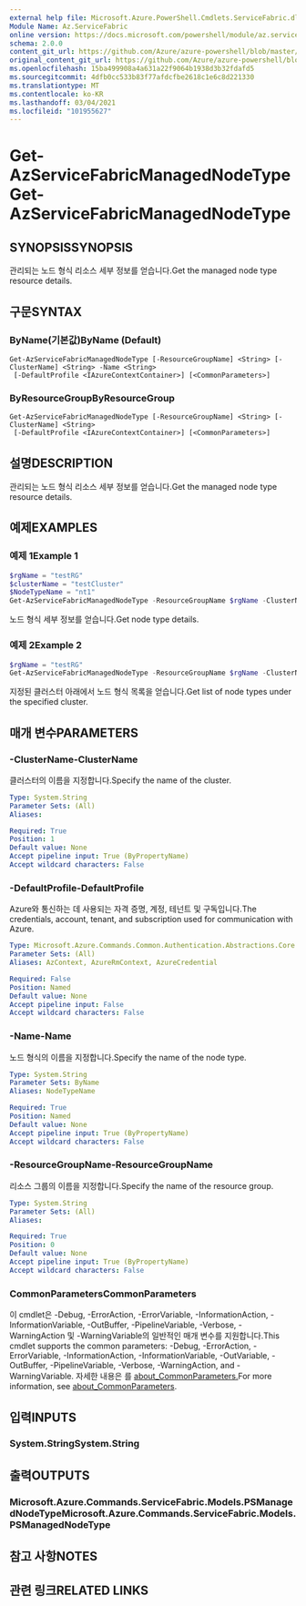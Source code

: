 ```yaml
---
external help file: Microsoft.Azure.PowerShell.Cmdlets.ServiceFabric.dll-Help.xml
Module Name: Az.ServiceFabric
online version: https://docs.microsoft.com/powershell/module/az.servicefabric/get-azservicefabricmanagednodetype
schema: 2.0.0
content_git_url: https://github.com/Azure/azure-powershell/blob/master/src/ServiceFabric/ServiceFabric/help/Get-AzServiceFabricManagedNodeType.md
original_content_git_url: https://github.com/Azure/azure-powershell/blob/master/src/ServiceFabric/ServiceFabric/help/Get-AzServiceFabricManagedNodeType.md
ms.openlocfilehash: 15ba499908a4a631a22f9064b1938d3b32fdafd5
ms.sourcegitcommit: 4dfb0cc533b83f77afdcfbe2618c1e6c8d221330
ms.translationtype: MT
ms.contentlocale: ko-KR
ms.lasthandoff: 03/04/2021
ms.locfileid: "101955627"
---
```

# <span data-ttu-id="1fb51-101">Get-AzServiceFabricManagedNodeType</span><span class="sxs-lookup"><span data-stu-id="1fb51-101">Get-AzServiceFabricManagedNodeType</span></span>

## <span data-ttu-id="1fb51-102">SYNOPSIS</span><span class="sxs-lookup"><span data-stu-id="1fb51-102">SYNOPSIS</span></span>
<span data-ttu-id="1fb51-103">관리되는 노드 형식 리소스 세부 정보를 얻습니다.</span><span class="sxs-lookup"><span data-stu-id="1fb51-103">Get the managed node type resource details.</span></span>

## <span data-ttu-id="1fb51-104">구문</span><span class="sxs-lookup"><span data-stu-id="1fb51-104">SYNTAX</span></span>

### <span data-ttu-id="1fb51-105">ByName(기본값)</span><span class="sxs-lookup"><span data-stu-id="1fb51-105">ByName (Default)</span></span>
```
Get-AzServiceFabricManagedNodeType [-ResourceGroupName] <String> [-ClusterName] <String> -Name <String>
 [-DefaultProfile <IAzureContextContainer>] [<CommonParameters>]
```

### <span data-ttu-id="1fb51-106">ByResourceGroup</span><span class="sxs-lookup"><span data-stu-id="1fb51-106">ByResourceGroup</span></span>
```
Get-AzServiceFabricManagedNodeType [-ResourceGroupName] <String> [-ClusterName] <String>
 [-DefaultProfile <IAzureContextContainer>] [<CommonParameters>]
```

## <span data-ttu-id="1fb51-107">설명</span><span class="sxs-lookup"><span data-stu-id="1fb51-107">DESCRIPTION</span></span>
<span data-ttu-id="1fb51-108">관리되는 노드 형식 리소스 세부 정보를 얻습니다.</span><span class="sxs-lookup"><span data-stu-id="1fb51-108">Get the managed node type resource details.</span></span>

## <span data-ttu-id="1fb51-109">예제</span><span class="sxs-lookup"><span data-stu-id="1fb51-109">EXAMPLES</span></span>

### <span data-ttu-id="1fb51-110">예제 1</span><span class="sxs-lookup"><span data-stu-id="1fb51-110">Example 1</span></span>
```powershell
$rgName = "testRG"
$clusterName = "testCluster"
$NodeTypeName = "nt1"
Get-AzServiceFabricManagedNodeType -ResourceGroupName $rgName -ClusterName $clusterName -Name $NodeTypeName
```

<span data-ttu-id="1fb51-111">노드 형식 세부 정보를 얻습니다.</span><span class="sxs-lookup"><span data-stu-id="1fb51-111">Get node type details.</span></span>

### <span data-ttu-id="1fb51-112">예제 2</span><span class="sxs-lookup"><span data-stu-id="1fb51-112">Example 2</span></span>
```powershell
$rgName = "testRG"
Get-AzServiceFabricManagedNodeType -ResourceGroupName $rgName -ClusterName $clusterName
```

<span data-ttu-id="1fb51-113">지정된 클러스터 아래에서 노드 형식 목록을 얻습니다.</span><span class="sxs-lookup"><span data-stu-id="1fb51-113">Get list of node types under the specified cluster.</span></span>

## <span data-ttu-id="1fb51-114">매개 변수</span><span class="sxs-lookup"><span data-stu-id="1fb51-114">PARAMETERS</span></span>

### <span data-ttu-id="1fb51-115">-ClusterName</span><span class="sxs-lookup"><span data-stu-id="1fb51-115">-ClusterName</span></span>
<span data-ttu-id="1fb51-116">클러스터의 이름을 지정합니다.</span><span class="sxs-lookup"><span data-stu-id="1fb51-116">Specify the name of the cluster.</span></span>

```yaml
Type: System.String
Parameter Sets: (All)
Aliases:

Required: True
Position: 1
Default value: None
Accept pipeline input: True (ByPropertyName)
Accept wildcard characters: False
```

### <span data-ttu-id="1fb51-117">-DefaultProfile</span><span class="sxs-lookup"><span data-stu-id="1fb51-117">-DefaultProfile</span></span>
<span data-ttu-id="1fb51-118">Azure와 통신하는 데 사용되는 자격 증명, 계정, 테넌트 및 구독입니다.</span><span class="sxs-lookup"><span data-stu-id="1fb51-118">The credentials, account, tenant, and subscription used for communication with Azure.</span></span>

```yaml
Type: Microsoft.Azure.Commands.Common.Authentication.Abstractions.Core.IAzureContextContainer
Parameter Sets: (All)
Aliases: AzContext, AzureRmContext, AzureCredential

Required: False
Position: Named
Default value: None
Accept pipeline input: False
Accept wildcard characters: False
```

### <span data-ttu-id="1fb51-119">-Name</span><span class="sxs-lookup"><span data-stu-id="1fb51-119">-Name</span></span>
<span data-ttu-id="1fb51-120">노드 형식의 이름을 지정합니다.</span><span class="sxs-lookup"><span data-stu-id="1fb51-120">Specify the name of the node type.</span></span>

```yaml
Type: System.String
Parameter Sets: ByName
Aliases: NodeTypeName

Required: True
Position: Named
Default value: None
Accept pipeline input: True (ByPropertyName)
Accept wildcard characters: False
```

### <span data-ttu-id="1fb51-121">-ResourceGroupName</span><span class="sxs-lookup"><span data-stu-id="1fb51-121">-ResourceGroupName</span></span>
<span data-ttu-id="1fb51-122">리소스 그룹의 이름을 지정합니다.</span><span class="sxs-lookup"><span data-stu-id="1fb51-122">Specify the name of the resource group.</span></span>

```yaml
Type: System.String
Parameter Sets: (All)
Aliases:

Required: True
Position: 0
Default value: None
Accept pipeline input: True (ByPropertyName)
Accept wildcard characters: False
```

### <span data-ttu-id="1fb51-123">CommonParameters</span><span class="sxs-lookup"><span data-stu-id="1fb51-123">CommonParameters</span></span>
<span data-ttu-id="1fb51-124">이 cmdlet은 -Debug, -ErrorAction, -ErrorVariable, -InformationAction, -InformationVariable, -OutBuffer, -PipelineVariable, -Verbose, -WarningAction 및 -WarningVariable의 일반적인 매개 변수를 지원합니다.</span><span class="sxs-lookup"><span data-stu-id="1fb51-124">This cmdlet supports the common parameters: -Debug, -ErrorAction, -ErrorVariable, -InformationAction, -InformationVariable, -OutVariable, -OutBuffer, -PipelineVariable, -Verbose, -WarningAction, and -WarningVariable.</span></span> <span data-ttu-id="1fb51-125">자세한 내용은 를 [about_CommonParameters.](http://go.microsoft.com/fwlink/?LinkID=113216)</span><span class="sxs-lookup"><span data-stu-id="1fb51-125">For more information, see [about_CommonParameters](http://go.microsoft.com/fwlink/?LinkID=113216).</span></span>

## <span data-ttu-id="1fb51-126">입력</span><span class="sxs-lookup"><span data-stu-id="1fb51-126">INPUTS</span></span>

### <span data-ttu-id="1fb51-127">System.String</span><span class="sxs-lookup"><span data-stu-id="1fb51-127">System.String</span></span>

## <span data-ttu-id="1fb51-128">출력</span><span class="sxs-lookup"><span data-stu-id="1fb51-128">OUTPUTS</span></span>

### <span data-ttu-id="1fb51-129">Microsoft.Azure.Commands.ServiceFabric.Models.PSManagedNodeType</span><span class="sxs-lookup"><span data-stu-id="1fb51-129">Microsoft.Azure.Commands.ServiceFabric.Models.PSManagedNodeType</span></span>

## <span data-ttu-id="1fb51-130">참고 사항</span><span class="sxs-lookup"><span data-stu-id="1fb51-130">NOTES</span></span>

## <span data-ttu-id="1fb51-131">관련 링크</span><span class="sxs-lookup"><span data-stu-id="1fb51-131">RELATED LINKS</span></span>
